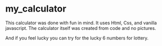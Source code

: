 # my_calculator

This calculator was done with fun in mind. It uses Html, Css, and vanilla javascript. 
The calculator itself was created from code and no pictures. 

And if you feel lucky you can try for the lucky 6 numbers for lottery. 
